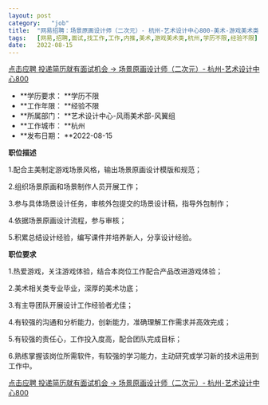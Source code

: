```yaml
---
layout:	post
category:	"job"
title:	"网易招聘：场景原画设计师（二次元）- 杭州-艺术设计中心800-美术-游戏美术类-杭州学历不限经验不限"
tags:	[网易,招聘,面试,找工作,工作,内推,美术,游戏美术类,杭州,学历不限,经验不限]
date:	2022-08-15
---
```


[点击应聘 投递简历就有面试机会 ->  场景原画设计师（二次元）- 杭州-艺术设计中心800](http://mobile.bole.netease.com/bole/boleDetail?id=32119&employeeId=346f03c3cda5f04c&key=all)



- **学历要求： **学历不限
- **工作年限： **经验不限
- **所属部门： **艺术设计中心-风雨美术部-风翼组
- **工作城市： **杭州
- **发布日期： **2022-08-15



**职位描述**

1.配合主美制定游戏场景风格，输出场景原画设计模版和规范；

2.组织场景原画和场景制作人员开展工作；

3.参与具体场景设计任务，审核外包提交的场景设计稿，指导外包制作；

4.依据场景原画设计流程，参与审核；

5.积累总结设计经验，编写课件并培养新人，分享设计经验。



**职位要求**

1.热爱游戏，关注游戏体验，结合本岗位工作配合产品改进游戏体验；

2.美术相关类专业毕业，深厚的美术功底；

3.有主导团队开展设计工作经验者尤佳；

4.有较强的沟通和分析能力，创新能力，准确理解工作需求并高效完成；

5.有较强的责任心，工作投入度高，配合团队完成目标；

6.熟练掌握该岗位所需软件，有较强的学习能力，主动研究或学习新的技术运用到工作中。



[点击应聘 投递简历就有面试机会 ->  场景原画设计师（二次元）- 杭州-艺术设计中心800](http://mobile.bole.netease.com/bole/boleDetail?id=32119&employeeId=346f03c3cda5f04c&key=all)
